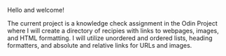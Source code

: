 Hello and welcome!

The current project is a knowledge check assignment in the Odin Project where I will create a directory of recipies with links to webpages, images, and HTML formatting. I will utilize unordered and ordered lists, heading formatters, and absolute and relative links for URLs and images. 
